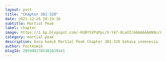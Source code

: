 ```yaml
---
layout: post 
title: "Chapter 301-320"
date: 2021-12-26 20:19:16
subtitle: Martial Peak
label: chapter
image: https://1.bp.blogspot.com/-KUBYSXPqPpc/X-Y47-8LaOI/AAAAAAAAN8o/PoISUbuP1Lc4qQ3ql9bTpdviOAEIz2omgCLcBGAsYHQ/s72-c/1.jpg
category: martial-peak
description: baca komik Martial Peak Chapter 301-320 bahasa indonesia 
author: Postkomik
blogId: 2059992785301019161
---
```

